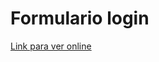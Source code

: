 # Formulario login

[Link para ver online](https://sebagnh.github.io/formulario-login-v1-sass/ "Click para ver online")